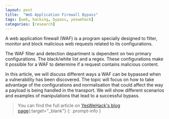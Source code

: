 ```yaml
---
layout: post
title:  "Web Application Firewall Bypass"
tags: [web, hacking, bypass, yeswehack]
categories: [research]
---
```


A web application firewall (WAF) is a program specially designed to filter, monitor and block malicious web requests related to its configurations.

The WAF filter and detection department is dependent on two primary configurations. The black/white list and a regex. These configurations make it possible for a WAF to determine if a request contains malicious content.

In this article, we will discuss different ways a WAF can be bypassed when a vulnerability has been discovered.
The topic will focus on how to take advantage of the configurations and normalisation that could affect the way a payload is being handled in the transport. We will show different scenarios and examples of manipulations that lead to a successful bypass.

> You can find the full article on [YesWeHack's blog page](https://www.yeswehack.com/learn-bug-bounty/web-application-firewall-bypass){:target="_blank"}
{: .prompt-info }
